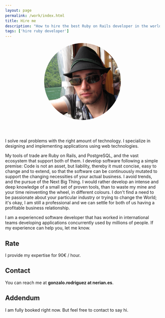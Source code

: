 ```yaml
---
layout: page
permalink: /work/index.html
title: Hire me
description: "How to hire the best Ruby on Rails developer in the world"
tags: ['hire ruby developer']
---
```


<div class="article-cover" style='background: none'>
    <div style='text-align: center;'>
        <img src="/images/avatar.png" class="image" style='border-radius: 999px;width: 250px;margin-bottom: 3em;'>
    </div>
</div>

I solve real problems with the right amount of technology. I specialize in designing and implementing applications using web technologies.

My tools of trade are Ruby on Rails, and PostgreSQL, and the vast ecosystem that support both of them. I develop software following a simple premise: Code is not an asset, but liability, thereby it must concise, easy to change and to extend, so that the software can be continuously mutated to support the changing necessities of your actual business. I avoid trends, and the pursue of the Next Big Thing. I would rather develop an intense and deep knowledge of a small set of proven tools, than to waste my mine and your time reinventing the wheel, in different colours. I don't find a need to be passionate about your particular industry or trying to change the World; it's okay, I am still a professional and we can settle for both of us having a profitable business relationship.

I am a experienced software developer that has worked in international teams developing applications concurrently used by millions of people. If my experience can help you, let me know.

## Rate

I provide my expertise for 90€ / hour.

## Contact

You can reach me at **gonzalo.rodriguez at nerian.es**.

## Addendum

I am fully booked right now. But feel free to contact to say hi.